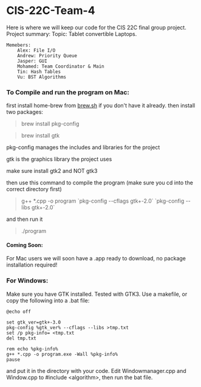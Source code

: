 # CIS-22C-Team-4
Here is where we will keep our code for the CIS 22C final group project. 
Project summary:
	Topic: Tablet convertible Laptops.
  
	Memebers: 
		Alex: File I/O 
		Andrew: Priority Queue
		Jasper: GUI
		Mohamed: Team Coordinator & Main
		Tin: Hash Tables
		Vu: BST Algorithms

### To Compile and run the program on Mac:

first install home-brew from [brew.sh](https://brew.sh) if you don't have it already.
then install two packages:
>brew install pkg-config

>brew install gtk


pkg-config manages the includes and libraries for the project

gtk is the graphics library the project uses

make sure install gtk2 and NOT gtk3

then use this command to compile the program (make sure you cd into the correct directory first)
>g++ \*.cpp -o program \`pkg-config --cflags gtk+-2.0\` \`pkg-config --libs gtk+-2.0\`

and then run it
>./program

#### Coming Soon:
For Mac users we will soon have a .app ready to download, no package installation required!

### For Windows:
Make sure you have GTK installed. Tested with GTK3.
Use a makefile, or copy the following into a .bat file:
~~~~
@echo off
  
set gtk_ver=gtk+-3.0
pkg-config %gtk_ver% --cflags --libs >tmp.txt
set /p pkg-info= <tmp.txt
del tmp.txt

rem echo %pkg-info%
g++ *.cpp -o program.exe -Wall %pkg-info%
pause
~~~~
and put it in the directory with your code. Edit Windowmanager.cpp and Window.cpp to #include \<algorithm>\, then run the bat file.
